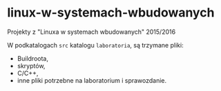# linux-w-systemach-wbudowanych
Projekty z "Linuxa w systemach wbudowanych" 2015/2016

W podkatalogach `src` katalogu `laboratoria`, są trzymane pliki:

- Buildroota,
- skryptów,
- C/C++,
- inne pliki potrzebne na laboratorium i sprawozdanie.
